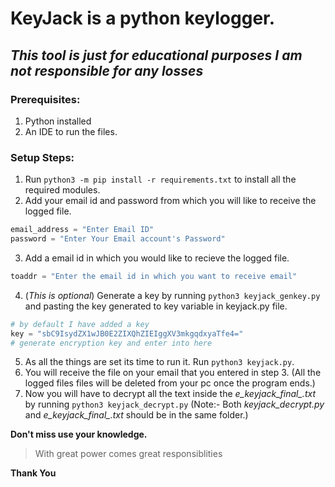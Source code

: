 # KeyJack is a python keylogger.
## _This tool is just for educational purposes I am not responsible for any losses_
### Prerequisites:
1. Python installed
2. An IDE to run the files.


### Setup Steps:
1. Run `python3 -m pip install -r requirements.txt` to install all the required modules.
2. Add your email id and password from which you will like to receive the logged file.
```python
email_address = "Enter Email ID"
password = "Enter Your Email account's Password"
```
3. Add a email id in which you would like to recieve the logged file.
```python
toaddr = "Enter the email id in which you want to receive email"
```
4. (_This is optional_) Generate a key by running `python3 keyjack_genkey.py` and pasting the key generated to key variable in keyjack.py file.
```python
# by default I have added a key
key = "sbC9IsydZX1wJB0E2ZIXQhZIEIggXV3mkgqdxyaTfe4=" 
# generate encryption key and enter into here
```
5. As all the things are set its time to run it. Run `python3 keyjack.py`.
6. You will receive the file on your email that you entered in step 3. (All the logged files files will be deleted from your pc once the program ends.)
7. Now you will have to decrypt all the text inside the *e_keyjack_final_.txt* by running `python3 keyjack_decrypt.py`
(Note:- Both *keyjack_decrypt.py* and *e_keyjack_final_.txt* should be in the same folder.) </br>

<b>Don't miss use your knowledge.</b> </br>

> With great power comes great responsiblities

<b>Thank You</b>
